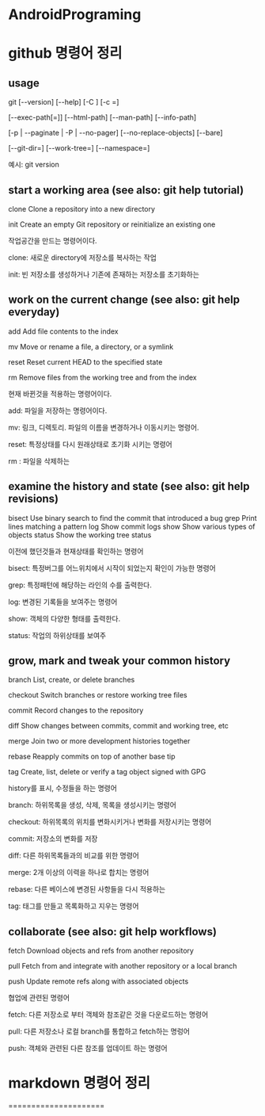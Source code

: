 # AndroidPrograming

github 명령어 정리
=================

usage 
-----

git [--version] [--help] [-C <path>] [-c <name>=<value>]
   
[--exec-path[=<path>]] [--html-path] [--man-path] [--info-path]
   
[-p | --paginate | -P | --no-pager] [--no-replace-objects] [--bare]
 
[--git-dir=<path>] [--work-tree=<path>] [--namespace=<name>]

예시: git version
  

start a working area (see also: git help tutorial)
--------------------------------------------------
   clone      Clone a repository into a new directory
   
   init       Create an empty Git repository or reinitialize an existing one
   
   작업공간을 만드는 명령어이다.
   
   clone: 새로운 directory에 저장소를 복사하는 작업
   
   init: 빈 저장소를 생성하거나 기존에 존재하는 저장소를 초기화하는 


work on the current change (see also: git help everyday)
--------------------------------------------------------

   add        Add file contents to the index
   
   
   mv         Move or rename a file, a directory, or a symlink
   
   
   reset      Reset current HEAD to the specified state
   
   
   rm         Remove files from the working tree and from the index
   
   현재 바뀐것을 적용하는 명령어이다.
   
   add: 파일을 저장하는 명령어이다.
   
   mv: 링크, 디렉토리. 파일의 이름을 변경하거나 이동시키는 명령어.
   
   reset: 특정상태를 다시 원래상태로 초기화 시키는 명령어
   
   rm : 파일을 삭제하는 
   
   

examine the history and state (see also: git help revisions)
------------------------------------------------------------
   bisect     Use binary search to find the commit that introduced a bug
   grep       Print lines matching a pattern
   log        Show commit logs
   show       Show various types of objects
   status     Show the working tree status
   
   이전에 했던것들과 현재상태를 확인하는 명령어
   
   bisect: 특정버그를 어느위치에서 시작이 되었는지 확인이 가능한 명령어
   
   grep: 특정패턴에 해당하는 라인의 수를 출력한다.
   
   log: 변경된 기록들을 보여주는 명령어
   
   show: 객체의 다양한 형태를 출력한다.
   
   status: 작업의 하위상태를 보여주

grow, mark and tweak your common history
----------------------------------------
   branch     List, create, or delete branches
  
   checkout   Switch branches or restore working tree files
   
   commit     Record changes to the repository
   
   diff       Show changes between commits, commit and working tree, etc
   
   merge      Join two or more development histories together
   
   rebase     Reapply commits on top of another base tip
   
   tag        Create, list, delete or verify a tag object signed with GPG
   
   
   history를 표시, 수정들을 하는 명령어
   
   branch: 하위목록을 생성, 삭제, 목록을 생성시키는 명령어
   
   checkout: 하위목록의 위치를 변화시키거나 변화를 저장시키는 명령어
   
   commit: 저장소의 변화를 저장
   
   diff: 다른 하위목록들과의 비교를 위한 명령어
   
   merge: 2개 이상의 이력을 하나로 합치는 명령어
   
   rebase: 다른 베이스에 변경된 사항들을 다시 적용하는 
   
   tag: 태그를 만들고 목록화하고 지우는 명령어

collaborate (see also: git help workflows)
------------------------------------------

   fetch      Download objects and refs from another repository
   
   pull       Fetch from and integrate with another repository or a local branch
   
   push       Update remote refs along with associated objects
   
   협업에 관련된 명령어
   
   fetch: 다른 저장소로 부터 객체와 참조같은 것을 다운로드하는 명령어
   
   pull: 다른 저장소나 로컬 branch를 통합하고 fetch하는 명렁어
   
   push: 객체와 관련된 다른 참조를 업데이트 하는 명령어
   

# markdown 명령어 정리
=====================
